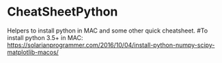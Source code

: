 # CheatSheetPython
Helpers to install python in MAC and some other quick cheatsheet. 
#To install python 3.5+ in MAC: 
https://solarianprogrammer.com/2016/10/04/install-python-numpy-scipy-matplotlib-macos/
